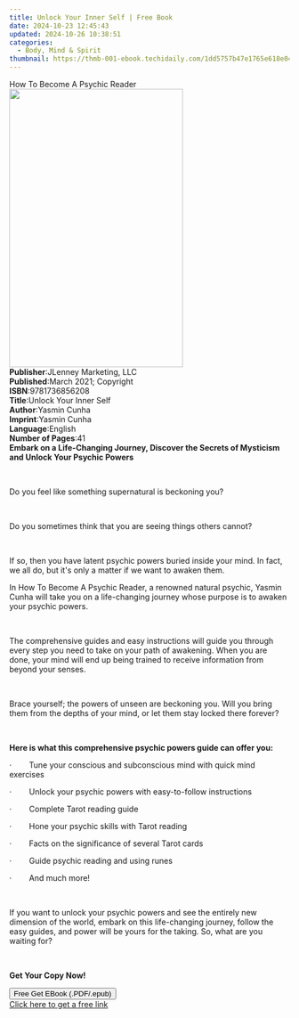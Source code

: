 ```yaml
---
title: Unlock Your Inner Self | Free Book
date: 2024-10-23 12:45:43
updated: 2024-10-26 10:38:51
categories:
  - Body, Mind & Spirit
thumbnail: https://thmb-001-ebook.techidaily.com/1dd5757b47e1765e618e04cbb0842606e27ebeca6b42f4d4d73e260bd896d2fb.jpg
---
```

<main id="book-container">
  <div class="flex flex-col">
    <div class="book-brief flex-1 py-6 px-4 sm:p-6 md:py-10 md:px-8">
      <!-- brief-->
      <div class="book-brief-main">How To Become A Psychic Reader</div>
    </div>
    <div
      class="book-meta-info flex-1 grid gap-4 col-start-1 col-end-3 row-start-1 sm:mb-6 sm:grid-cols-4 lg:gap-6 lg:col-start-2 lg:row-end-6 lg:row-span-6 lg:mb-0"
    >
      <div
        class="book-meta-info-left place-content-center mt-4 p-4 text-sm leading-6 col-start-2 col-span-2 dark:text-slate-400"
      >
        <img
          class="w-full h-500 object-cover rounded-lg sm:h-255 sm:col-span-2 lg:col-span-full"
          src="https://img-001-ebook.techidaily.com/9db7bbb2da5a77682eae03b00078960b5c1cc47e0a1eb4b96251b843355374c0.jpg"
          alt=""
          width="312"
          height="500"
        />
      </div>
      <div
        class="book-meta-info-right mt-2 col-start-1 row-start-2 col-span-3 self-center"
      >
        <!-- meta data  -->
        <div class="flex flex-col px-4 md:px-8">
          <div class="flex-1">
            <strong>Publisher</strong>:<span class="px-2"
              >JLenney Marketing, LLC</span
            >
          </div>
          <div class="flex-1">
            <strong>Published</strong>:<span class="px-2"
              >March 2021; Copyright</span
            >
          </div>
          <div class="flex-1">
            <strong>ISBN</strong>:<span class="px-2">9781736856208</span>
          </div>
          <div class="flex-1">
            <strong>Title</strong>:<span class="px-2"
              >Unlock Your Inner Self</span
            >
          </div>
          <div class="flex-1">
            <strong>Author</strong>:<span class="px-2">Yasmin Cunha</span>
          </div>
          <div class="flex-1">
            <strong>Imprint</strong>:<span class="px-2">Yasmin Cunha</span>
          </div>
          <div class="flex-1">
            <strong>Language</strong>:<span class="px-2">English</span>
          </div>
          <div class="flex-1">
            <strong>Number of Pages</strong>:<span class="px-2">41</span>
          </div>
        </div>
      </div>
    </div>
    <div class="book-description flex-1 py-6 px-4 sm:p-6 md:py-10 md:px-8">
      <div class="book-description-main">
        <div accordion-content="" id="description">
          <strong
            >Embark on a Life-Changing Journey, Discover the Secrets of
            Mysticism and Unlock Your Psychic Powers</strong
          >
          <p><br /></p>
          <p>Do you feel like something supernatural is beckoning you?</p>
          <p><br /></p>
          <p>
            Do you sometimes think that you are seeing things others cannot?
          </p>
          <p><br /></p>
          <p>
            If so, then you have latent psychic powers buried inside your mind.
            In fact, we all do, but it's only a matter if we want to awaken
            them.
          </p>
          <p>
            In How To Become A Psychic Reader, a renowned natural psychic,
            Yasmin Cunha will take you on a life-changing journey whose purpose
            is to awaken your psychic powers.
          </p>
          <p><br /></p>
          <p>
            The comprehensive guides and easy instructions will guide you
            through every step you need to take on your path of awakening. When
            you are done, your mind will end up being trained to receive
            information from beyond your senses.
          </p>
          <p><br /></p>
          <p>
            Brace yourself; the powers of unseen are beckoning you. Will you
            bring them from the depths of your mind, or let them stay locked
            there forever?
          </p>
          <p><br /></p>
          <p>
            <strong
              >Here is what this comprehensive psychic powers guide can offer
              you:</strong
            >
          </p>
          <p>
            ·&nbsp;&nbsp;&nbsp;&nbsp;&nbsp;&nbsp;&nbsp;&nbsp;Tune your conscious
            and subconscious mind with quick mind exercises
          </p>
          <p>
            ·&nbsp;&nbsp;&nbsp;&nbsp;&nbsp;&nbsp;&nbsp;&nbsp;Unlock your psychic
            powers with easy-to-follow instructions
          </p>
          <p>
            ·&nbsp;&nbsp;&nbsp;&nbsp;&nbsp;&nbsp;&nbsp;&nbsp;Complete Tarot
            reading guide
          </p>
          <p>
            ·&nbsp;&nbsp;&nbsp;&nbsp;&nbsp;&nbsp;&nbsp;&nbsp;Hone your psychic
            skills with Tarot reading
          </p>
          <p>
            ·&nbsp;&nbsp;&nbsp;&nbsp;&nbsp;&nbsp;&nbsp;&nbsp;Facts on the
            significance of several Tarot cards
          </p>
          <p>
            ·&nbsp;&nbsp;&nbsp;&nbsp;&nbsp;&nbsp;&nbsp;&nbsp;Guide psychic
            reading and using runes
          </p>
          <p>·&nbsp;&nbsp;&nbsp;&nbsp;&nbsp;&nbsp;&nbsp;&nbsp;And much more!</p>
          <p><br /></p>
          <p>
            If you want to unlock your psychic powers and see the entirely new
            dimension of the world, embark on this life-changing journey, follow
            the easy guides, and power will be yours for the taking. So, what
            are you waiting for?
          </p>
          <p><br /></p>
          <p><strong>Get Your Copy Now!</strong></p>
        </div>
        <div class="accordion-fader"></div>
      </div>
    </div>
    <div class="book-excerpts flex-1 py-6 px-4 sm:p-6 md:py-10 md:px-8"></div>
    <div
      class="book-about-author flex-1 py-6 px-4 sm:p-6 md:py-10 md:px-8"
    ></div>
    <div class="book-free-get flex-1 py-6 px-4 sm:p-6 md:py-10 md:px-8">
      <button
        id="btn-free-get"
        class="bg-blue-500 hover:bg-blue-700 text-white font-bold py-2 px-4 rounded"
      >
        Free Get EBook (.PDF/.epub)
      </button>
      <div id="countdown-display" class="px-2 text-lg mt-2"></div>
      <a
        id="free-link"
        class="hidden bg-blue-500 hover:bg-blue-700 text-white font-bold py-2 px-4 rounded"
        href="https://www.ebooks.com/en-us/book/210243290/unlock-your-inner-self/yasmin-cunha/"
        target="_blank"
        >Click here to get a free link</a
      >
    </div>
    <script>
      let countdownTime = 0;
      let countdownInterval = null;
      document
        .getElementById('btn-free-get')
        .addEventListener('click', startCountdown);
      function startCountdown() {
        countdownTime = new Date().getTime() + 60000 * 3;
        countdownInterval = setInterval(updateCountdown, 1000);
        document.getElementById('btn-free-get').disabled = true;
        document
          .getElementById('btn-free-get')
          .classList.add('bg-gray-500', 'cursor-not-allowed');
      }
      function updateCountdown() {
        let currentTime = new Date().getTime();
        let timeLeft = countdownTime - currentTime;
        let secondsLeft = Math.floor(timeLeft / 1000);
        document.getElementById('countdown-display').innerHTML =
          `Remaining time: ${secondsLeft} seconds.`;
        if (secondsLeft <= 0) {
          clearInterval(countdownInterval);
          document.getElementById('btn-free-get').classList.add('hidden');
          document.getElementById('free-link').classList.remove('hidden');
          document.getElementById('countdown-display').innerHTML = '';
        }
      }
    </script>
  </div>
</main>
